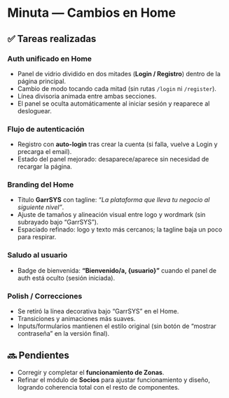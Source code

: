 # Minuta — Cambios en Home

## ✅ Tareas realizadas

### Auth unificado en Home
- Panel de vidrio dividido en dos mitades (**Login / Registro**) dentro de la página principal.
- Cambio de modo tocando cada mitad (sin rutas `/login` ni `/register`).
- Línea divisoria animada entre ambas secciones.
- El panel se oculta automáticamente al iniciar sesión y reaparece al desloguear.

### Flujo de autenticación
- Registro con **auto-login** tras crear la cuenta (si falla, vuelve a Login y precarga el email).
- Estado del panel mejorado: desaparece/aparece sin necesidad de recargar la página.

### Branding del Home
- Título **GarrSYS** con tagline: _“La plataforma que lleva tu negocio al siguiente nivel”_.
- Ajuste de tamaños y alineación visual entre logo y wordmark (sin subrayado bajo “GarrSYS”).
- Espaciado refinado: logo y texto más cercanos; la tagline baja un poco para respirar.

### Saludo al usuario
- Badge de bienvenida: **“Bienvenido/a, {usuario}”** cuando el panel de auth está oculto (sesión iniciada).

### Polish / Correcciones
- Se retiró la línea decorativa bajo “GarrSYS” en el Home.
- Transiciones y animaciones más suaves.
- Inputs/formularios mantienen el estilo original (sin botón de “mostrar contraseña” en la versión final).


## 🔜 Pendientes
- Corregir y completar el **funcionamiento de Zonas**.  
- Refinar el módulo de **Socios** para ajustar funcionamiento y diseño, logrando coherencia total con el resto de componentes.  


